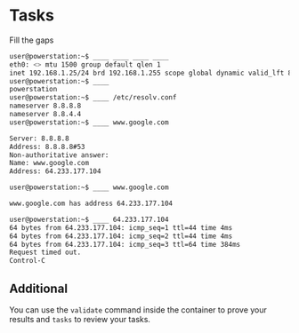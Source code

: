 # Tasks

Fill the gaps

```bash
user@powerstation:~$ ____ ____ ____ ____
eth0: <> mtu 1500 group default qlen 1
inet 192.168.1.25/24 brd 192.168.1.255 scope global dynamic valid_lft 80956 sec prefered_lft 80956 sec
user@powerstation:~$ ____
powerstation
user@powerstation:~$ ____ /etc/resolv.conf
nameserver 8.8.8.8
nameserver 8.8.4.4
user@powerstation:~$ ____ www.google.com

Server: 8.8.8.8
Address: 8.8.8.8#53
Non-authoritative answer:
Name: www.google.com
Address: 64.233.177.104

user@powerstation:~$ ____ www.google.com

www.google.com has address 64.233.177.104

user@powerstation:~$ ____ 64.233.177.104
64 bytes from 64.233.177.104: icmp_seq=1 ttl=44 time 4ms
64 bytes from 64.233.177.104: icmp_seq=2 ttl=44 time 4ms
64 bytes from 64.233.177.104: icmp_seq=3 ttl=64 time 384ms
Request timed out.
Control-C
```

## Additional

You can use the `validate` command inside the container to prove your results and `tasks` to review your tasks.
